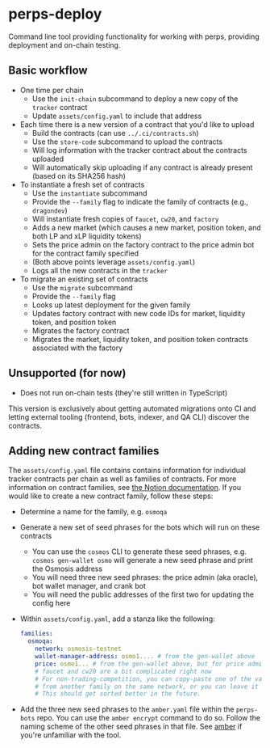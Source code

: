 # perps-deploy

Command line tool providing functionality for working with perps, providing deployment and on-chain testing.

## Basic workflow

* One time per chain
    * Use the `init-chain` subcommand to deploy a new copy of the `tracker` contract
    * Update `assets/config.yaml` to include that address
* Each time there is a new version of a contract that you'd like to upload
    * Build the contracts (can use `../.ci/contracts.sh`)
    * Use the `store-code` subcommand to upload the contracts
    * Will log information with the tracker contract about the contracts uploaded
    * Will automatically skip uploading if any contract is already present (based on its SHA256 hash)
* To instantiate a fresh set of contracts
    * Use the `instantiate` subcommand
    * Provide the `--family` flag to indicate the family of contracts (e.g., `dragondev`)
    * Will instantiate fresh copies of `faucet`, `cw20`, and `factory`
    * Adds a new market (which causes a new market, position token, and both LP and xLP liquidity tokens)
    * Sets the price admin on the factory contract to the price admin bot for the contract family specified
    * (Both above points leverage `assets/config.yaml`)
    * Logs all the new contracts in the `tracker`
* To migrate an existing set of contracts
    * Use the `migrate` subcommand
    * Provide the `--family` flag
    * Looks up latest deployment for the given family
    * Updates factory contract with new code IDs for market, liquidity token, and position token
    * Migrates the factory contract
    * Migrates the market, liquidity token, and position token contracts associated with the factory

## Unsupported (for now)

* Does not run on-chain tests (they're still written in TypeScript)

This version is exclusively about getting automated migrations onto CI and
letting external tooling (frontend, bots, indexer, and QA CLI) discover the
contracts.

## Adding new contract families

The `assets/config.yaml` file contains contains information for individual tracker contracts per chain as well as families of contracts. For more information on contract families, see [the Notion documentation](https://www.notion.so/levana-protocol/Perps-Environments-23a8906c16004c52b1b8ccfc09392ed3). If you would like to create a new contract family, follow these steps:

* Determine a name for the family, e.g. `osmoqa`
* Generate a new set of seed phrases for the bots which will run on these contracts
    * You can use the `cosmos` CLI to generate these seed phrases, e.g. `cosmos gen-wallet osmo` will generate a new seed phrase and print the Osmosis address
    * You will need three new seed phrases: the price admin (aka oracle), bot wallet manager, and crank bot
    * You will need the public addresses of the first two for updating the config here
*   Within `assets/config.yaml`, add a stanza like the following:

    ```yaml
    families:
      osmoqa:
        network: osmosis-testnet
        wallet-manager-address: osmo1.... # from the gen-wallet above
        price: osmo1... # from the gen-wallet above, but for price admin
        # faucet and cw20 are a bit complicated right now
        # For non-trading-competition, you can copy-paste one of the values
        # from another family on the same network, or you can leave it blank.
        # This should get sorted better in the future.
    ```

* Add the three new seed phrases to the `amber.yaml` file within the `perps-bots` repo. You can use the `amber encrypt` command to do so. Follow the naming scheme of the other seed phrases in that file. See [amber](https://github.com/fpco/amber) if you're unfamiliar with the tool.

